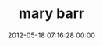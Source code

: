 ---
title: "mary barr"
date: 2012-05-18 07:16:28 00:00
permalink: /mary%20barr
twitter: ""
likes: [180]
id: 232
gravatar: "http://www.gravatar.com/avatar/3363a3199e6920a83fbe4c1eecad2dc3"
---